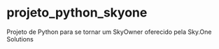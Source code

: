 # projeto_python_skyone
Projeto de Python para se tornar um SkyOwner oferecido pela Sky.One Solutions
